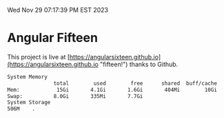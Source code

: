 Wed Nov 29 07:17:39 PM EST 2023

# Angular Fifteen


This project is live at [https://angularsixteen.github.io](https://angularsixteen.github.io "fifteen!") thanks to Github.

```bash
System Memory
               total        used        free      shared  buff/cache   available
Mem:            15Gi       4.1Gi       1.6Gi       404Mi        10Gi        11Gi
Swap:          8.0Gi       335Mi       7.7Gi
System Storage
506M	.
```
